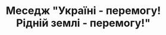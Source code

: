 ﻿---
title: Меседж "Україні - перемогу! Рідній землі - перемогу!"
---

<youtube id="PVHUKjFUQmE" />
